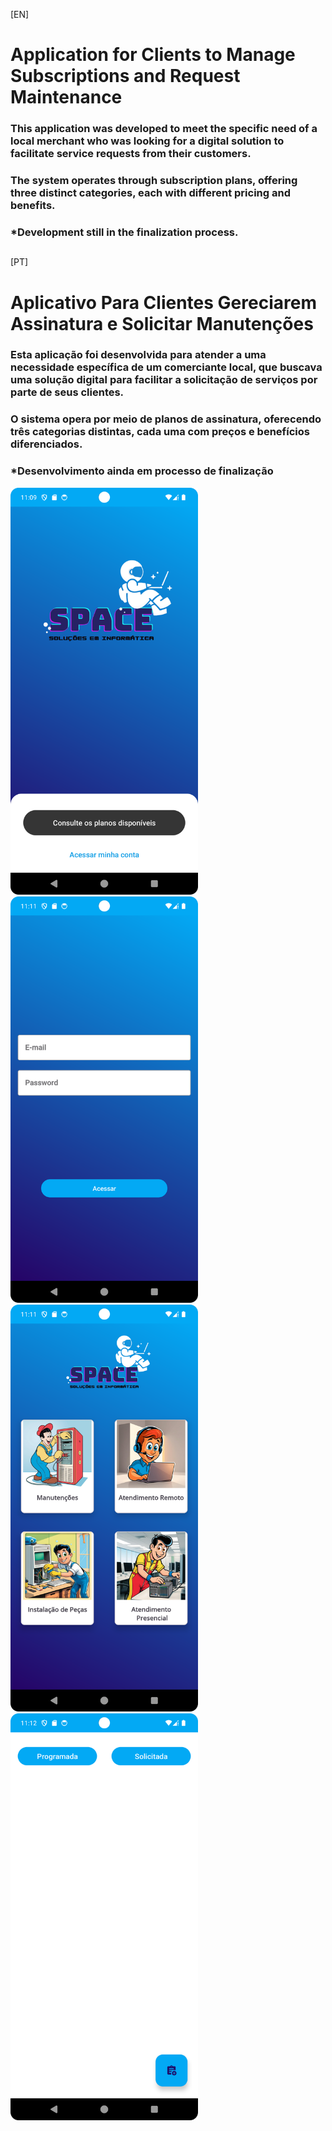 [EN]
# Application for Clients to Manage Subscriptions and Request Maintenance

### This application was developed to meet the specific need of a local merchant who was looking for a digital solution to facilitate service requests from their customers.
### The system operates through subscription plans, offering three distinct categories, each with different pricing and benefits.

### *Development still in the finalization process.

##

[PT]
# Aplicativo Para Clientes Gereciarem Assinatura e Solicitar Manutenções

### Esta aplicação foi desenvolvida para atender a uma necessidade específica de um comerciante local, que buscava uma solução digital para facilitar a solicitação de serviços por parte de seus clientes. 
### O sistema opera por meio de planos de assinatura, oferecendo três categorias distintas, cada uma com preços e benefícios diferenciados.

### *Desenvolvimento ainda em processo de finalização

<p>
  <img src="Screenshot_20250205_200915.png" width="300" style="display:inline-block; margin-right: 10px;" />
  <img src="Screenshot_20250205_201130.png" width="300" style="display:inline-block; margin-right: 10px;" />
  <img src="Screenshot_20250205_201149.png" width="300" style="display:inline-block; margin-right: 10px" />
   <img src="Screenshot_20250205_201208.png" width="300" style="display:inline-block; margin-right: 10px" />
</p>

